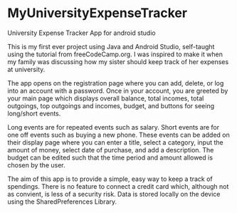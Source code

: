 # MyUniversityExpenseTracker
University Expense Tracker App for android studio

This is my first ever project using Java and Android Studio, self-taught using the tutorial from freeCodeCamp.org. I was inspired to make it when my 
family was discussing how my sister should keep track of her expenses at university.

The app opens on the registration page where you can add, delete, or log into an account with a password. Once in your account, you are greeted by your main page which displays overall balance, total incomes, total outgoings, top outgoings and incomes, budget, and buttons for seeing long/short events.

Long events are for repeated events such as salary. Short events are for one off events such as buying a new phone. These events can be added on their display page where you can enter a title, select a category, input the amount of money, select date of purchase, and add a description. The budget can be edited such that the time period and amount allowed is chosen by the user.

The aim of this app is to provide a simple, easy way to keep a track of spendings. There is no feature to connect a credit card which, although not as convient, is less of a security risk. Data is stored locally on the device using the SharedPreferences Library.

